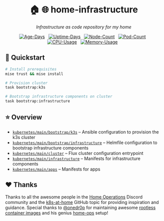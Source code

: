 <div align="center">

# 🏠 🌐  home-infrastructure
_Infrastructure as code repository for my home_

</div>

<div align="center">

[![Age-Days](https://img.shields.io/endpoint?url=https%3A%2F%2Fkromgo.denniseffing.de%2Fcluster_age_days&style=flat-square&label=Age)](https://github.com/kashalls/kromgo)&nbsp;&nbsp;
[![Uptime-Days](https://img.shields.io/endpoint?url=https%3A%2F%2Fkromgo.denniseffing.de%2Fcluster_uptime_days&style=flat-square&label=Uptime)](https://github.com/kashalls/kromgo)&nbsp;&nbsp;
[![Node-Count](https://img.shields.io/endpoint?url=https%3A%2F%2Fkromgo.denniseffing.de%2Fcluster_node_count&style=flat-square&label=Nodes)](https://github.com/kashalls/kromgo)&nbsp;&nbsp;
[![Pod-Count](https://img.shields.io/endpoint?url=https%3A%2F%2Fkromgo.denniseffing.de%2Fcluster_pod_count&style=flat-square&label=Pods)](https://github.com/kashalls/kromgo)&nbsp;&nbsp;
[![CPU-Usage](https://img.shields.io/endpoint?url=https%3A%2F%2Fkromgo.denniseffing.de%2Fcluster_cpu_usage&style=flat-square&label=CPU)](https://github.com/kashalls/kromgo)&nbsp;&nbsp;
[![Memory-Usage](https://img.shields.io/endpoint?url=https%3A%2F%2Fkromgo.denniseffing.de%2Fcluster_memory_usage&style=flat-square&label=Memory)](https://github.com/kashalls/kromgo)&nbsp;&nbsp;

</div>

## 🚀 Quickstart

```bash
# Install prerequisites
mise trust && mise install
```

```bash
# Provision cluster
task bootstrap:k3s

# Bootstrap infrastructure components on cluster
task bootstrap:infrastructure
```

## ⭐ Overview

* [`kubernetes/main/bootstrap/k3s`](./provisioning) – Ansible configuration to provision the k3s cluster
* [`kubernetes/main/bootstrap/infrastructure`](./kubernetes/main/bootstrap) – Helmfile configuration to bootstrap infrastructure components
* [`kubernetes/main/cluster`](./kubernetes/main/cluster) – Flux cluster configuration entrypoint
* [`kubernetes/main/infrastructure`](./kubernetes/main/infrastructure) – Manifests for infrastructure components
* [`kubernetes/main/apps`](./kubernetes/main/apps) – Manifests for apps

## ❤️ Thanks

Thanks to all the awesome people in the [Home Operations](https://discord.gg/home-operations) 
Discord community and the [k8s-at-home](https://github.com/topics/k8s-at-home) GitHub topic for
providing inspiration and guidance.
Special thanks to [@onedr0p](https://github.com/onedr0p) for maintaining awesome
[rootless container images](https://github.com/onedr0p/containers) and his genius 
[home-ops](https://github.com/onedr0p/home-ops) setup!
